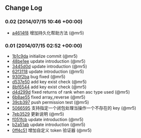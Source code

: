## Change Log

### 0.02 (2014/07/15 10:46 +00:00)
- [a4614f8](https://github.com/mr5/counter-rank/commit/a4614f8116e13cf82ffe8cdc477e9f734bed3676) 增加持久化帮助方法 (@mr5)

### 0.01 (2014/07/15 02:52 +00:00)
- [1b1c9da](https://github.com/mr5/counter-rank/commit/1b1c9da4d367a096fa8a4cf090f81de9f0ab8d00) initialize commit (@mr5)
- [48be1ee](https://github.com/mr5/counter-rank/commit/48be1ee881616486a78044b0bc32a85d03c54b1d) update introduction (@mr5)
- [3445d0d](https://github.com/mr5/counter-rank/commit/3445d0d53c9cecaf296f5df38699f93f7289dcfc) update introduction (@mr5)
- [62f3118](https://github.com/mr5/counter-rank/commit/62f311806ea912fa7af70c41767eb9b54137d61b) update introduction (@mr5)
- [930f2ba](https://github.com/mr5/counter-rank/commit/930f2bae02c5bc9f4f00370f49f4bd79519ae8eb) bug fixed (@mr5)
- [d537e50](https://github.com/mr5/counter-rank/commit/d537e503719151fa2a1dae1c58eb92417cd5fc72) add key exist check (@mr5)
- [8bf6544](https://github.com/mr5/counter-rank/commit/8bf6544a05bcf6265211909c2ebbf1b8629ed188) add key exist check (@mr5)
- [d4d299d](https://github.com/mr5/counter-rank/commit/d4d299d756ba5470dbe85998b841d95b68ff8255) fixed returns of rank when asc type used (@mr5)
- [6b8ae55](https://github.com/mr5/counter-rank/commit/6b8ae55a08ac97898bd5bafd57261d19b72ba910) fixed array_reverse (@mr5)
- [39cb397](https://github.com/mr5/counter-rank/commit/39cb397b5ab574d8d7f52e68ae3a692b4c78d5fc) push permission test (@mr5)
- [5066595](https://github.com/mr5/counter-rank/commit/50665954b6d61cb5cad825730f00d3d2eea412ef) 支持指定一个闭包处理当操作一个不存在的 key (@mr5)
- [7eb3529](https://github.com/mr5/counter-rank/commit/7eb3529c3e9533fa63dcb35817a6a834665ea937) 更新说明 (@mr5)
- [f051fcb](https://github.com/mr5/counter-rank/commit/f051fcb62fa585c0731a8ab4769250014f2bc9e9) update introduction (@mr5)
- [b2a51ab](https://github.com/mr5/counter-rank/commit/b2a51abe9470610183a7f4171bf39243b564adda) update introduction (@mr5)
- [0ff4c51](https://github.com/mr5/counter-rank/commit/0ff4c5138494bd706602964a75b1749f35ebc19c) 增加自定义 token 验证器 (@mr5)